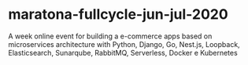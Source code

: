 # maratona-fullcycle-jun-jul-2020
A week online event for building a e-commerce apps based on microservices architecture with Python, Django, Go, Nest.js, Loopback, Elasticsearch, Sunarqube, RabbitMQ, Serverless, Docker e Kubernetes
